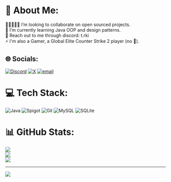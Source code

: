 # 💫 About Me:
🧑🏻‍🤝‍🧑🏻 I’m looking to collaborate on open sourced projects.<br>:seedling: I’m currently learning Java OOP and design patterns.<br>:speech_balloon: Reach out to me through discord: t.rki<br>:zap: I'm also a Gamer, a Global Elite Counter Strike 2 player (no :billed_cap:).


## 🌐 Socials:
[![Discord](https://img.shields.io/badge/Discord-%237289DA.svg?logo=discord&logoColor=white)](https://discord.gg/https://discord.com/users/494104006071943178) [![X](https://img.shields.io/badge/X-black.svg?logo=X&logoColor=white)](https://x.com/can4ble) [![email](https://img.shields.io/badge/Email-D14836?logo=gmail&logoColor=white)](mailto:can4ble@gmail.com) 

# 💻 Tech Stack:
![Java](https://img.shields.io/badge/java-%23ED8B00.svg?style=for-the-badge&logo=openjdk&logoColor=white) ![Spigot](https://img.shields.io/badge/Spigot%2FPaper%20API-212121?style=for-the-badge&logo=spigotmc&logoColor=#ED8106) ![Git](https://img.shields.io/badge/git-%23F05033.svg?style=for-the-badge&logo=git&logoColor=white) ![MySQL](https://img.shields.io/badge/mysql-4479A1.svg?style=for-the-badge&logo=mysql&logoColor=white) ![SQLite](https://img.shields.io/badge/sqlite-%2307405e.svg?style=for-the-badge&logo=sqlite&logoColor=white)
# 📊 GitHub Stats:
![](https://github-readme-stats.vercel.app/api?username=ablecan&theme=tokyonight&hide_border=true&include_all_commits=true&count_private=false)<br/>
![](https://nirzak-streak-stats.vercel.app/?user=ablecan&theme=tokyonight&hide_border=true)<br/>
![](https://github-readme-stats.vercel.app/api/top-langs/?username=ablecan&theme=tokyonight&hide_border=true&include_all_commits=true&count_private=false&layout=compact)

---
[![](https://visitcount.itsvg.in/api?id=ablecan&icon=0&color=0)](https://visitcount.itsvg.in)

<!-- Proudly created with GPRM ( https://gprm.itsvg.in ) -->
